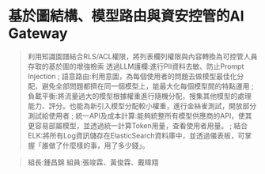 # 基於圖結構、模型路由與資安控管的AI Gateway
>利用知識圖譜結合RLS/ACL權限，將列表欄列權限與內容轉換為可控管人員存取的基於圖的增強檢索
>透過LLM護欄:進行PII資料去敏、防止Prompt Injection ;
>語意路由:利用意圖，為每個使用者的問題去做模型最佳化分配，避免全部問題都擠在同一個模型上，能最大化每個模型間的特點運用 ;
>負載平衡:將流量過大的模型根據權重進行隨機分配，搜集其他模型的處理能力、評分。也能為新引入模型分配較小權重，進行金絲雀測試，開放部分測試給使用者 ;
>統一API及成本計算:能夠統整所有模型供應商的API，使其更容易部屬模型，並透過統一計算Token用量，查看使用者用量。 ;
>結合ELK:將所有Log資訊儲存在ElasticSearch資料庫中，並透過儀表板，可掌握「誰做了什麼樣的事，用了多少錢」。

>組長:鍾昌錦
>組員:張竣霖、黃俊霖、戴暐翔
